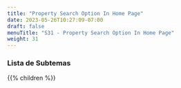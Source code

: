 ```yaml
---
title: "Property Search Option In Home Page"
date: 2023-05-26T10:27:09-07:00
draft: false
menuTitle: "S31 - Property Search Option In Home Page"
weight: 31
---
```


### Lista de Subtemas
{{% children  %}}

